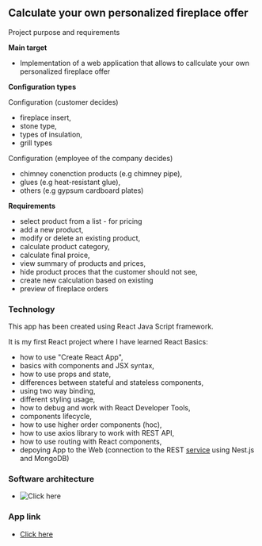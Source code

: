 ## Calculate your own personalized fireplace offer

Project purpose and requirements

**Main target**
 
- Implementation of a web application that allows to callculate your own 
personalized fireplace offer

**Configuration types**

 Configuration (customer decides)
  - fireplace insert,
  - stone type,
  - types of insulation,
  - grill types
 
 Configuration (employee of the company decides)
  - chimney conenction products (e.g chimney pipe),
  - glues (e.g heat-resistant glue),
  - others (e.g gypsum cardboard plates)
 
**Requirements**

 - select product from a list - for pricing
 - add a new product,
 - modify or delete an existing product,
 - calculate product category,
 - calculate final proice,
 - view summary of products and prices,
 - hide product proces that the customer should not see,
 - create new calculation based on existing
 - preview of fireplace orders
 
### Technology

This app has been created using React Java Script framework.

It is my first React project where I have learned React Basics:

 - how to use "Create React App",
 - basics with components and JSX syntax,
 - how to use props and state,
 - differences between stateful and stateless components,
 - using two way binding,
 - different styling usage,
 - how to debug and work with React Developer Tools,
 - components lifecycle,
 - how to use higher order components (hoc),
 - how to use axios library to work with REST API,
 - how to use routing with React components,
 - depoying App to the Web (connection to the REST [service]() using Nest.js and MongoDB)

### Software architecture
- ![Click here]()

### App link
- [Click here](http://vps776189.ovh.net:3001)
